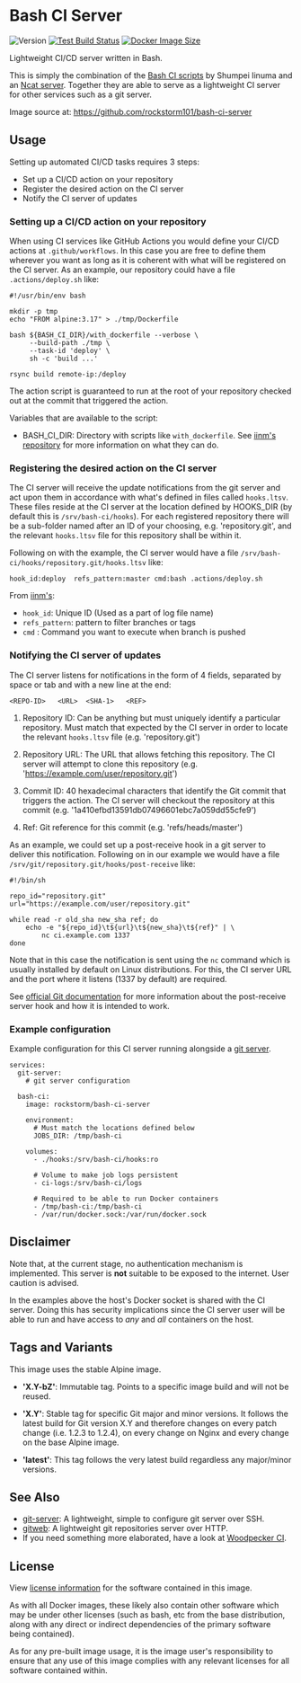 # Bash CI Server
![Version][b3]
[![Test Build Status][b1]][bl]
[![Docker Image Size][b2]][bl]

Lightweight CI/CD server written in Bash.

This is simply the combination of the [Bash CI scripts][1] by Shumpei
Iinuma and an [Ncat server][2]. Together they are able to serve as a
lightweight CI server for other services such as a git server.

Image source at: https://github.com/rockstorm101/bash-ci-server

[1]: https://github.com/iinm/bash-ci
[2]: https://nmap.org/ncat/guide/index.html


## Usage

Setting up automated CI/CD tasks requires 3 steps:

 * Set up a CI/CD action on your repository
 * Register the desired action on the CI server
 * Notify the CI server of updates


### Setting up a CI/CD action on your repository

When using CI services like GitHub Actions you would define your CI/CD
actions at `.github/workflows`. In this case you are free to define
them wherever you want as long as it is coherent with what will be
registered on the CI server. As an example, our repository could have
a file `.actions/deploy.sh` like:

```
#!/usr/bin/env bash

mkdir -p tmp
echo "FROM alpine:3.17" > ./tmp/Dockerfile

bash ${BASH_CI_DIR}/with_dockerfile --verbose \
     --build-path ./tmp \
     --task-id 'deploy' \
     sh -c 'build ...'

rsync build remote-ip:/deploy
```

The action script is guaranteed to run at the root of your repository
checked out at the commit that triggered the action.

Variables that are available to the script:

 * BASH_CI_DIR: Directory with scripts like `with_dockerfile`. See
   [iinm's repository][1] for more information on what they can do.


### Registering the desired action on the CI server

The CI server will receive the update notifications from the git
server and act upon them in accordance with what's defined in files
called `hooks.ltsv`. These files reside at the CI server at the
location defined by HOOKS_DIR (by default this is
`/srv/bash-ci/hooks`). For each registered repository there will be a
sub-folder named after an ID of your choosing, e.g. 'repository.git',
and the relevant `hooks.ltsv` file for this repository shall be within
it.

Following on with the example, the CI server would have a file
`/srv/bash-ci/hooks/repository.git/hooks.ltsv` like:

```
hook_id:deploy  refs_pattern:master cmd:bash .actions/deploy.sh
```

From [iinm's][3]:

 * `hook_id`: Unique ID (Used as a part of log file name)
 * `refs_pattern`: pattern to filter branches or tags
 * `cmd` : Command you want to execute when branch is pushed

[3]: https://github.com/iinm/bash-ci#git


### Notifying the CI server of updates

The CI server listens for notifications in the form of 4 fields,
separated by space or tab and with a new line at the end:

```
<REPO-ID>   <URL>  <SHA-1>   <REF>
```

 1. Repository ID: Can be anything but must uniquely identify a
    particular repository. Must match that expected by the CI server
    in order to locate the relevant `hooks.ltsv` file
    (e.g. 'repository.git')

 2. Repository URL: The URL that allows fetching this repository. The
    CI server will attempt to clone this repository
    (e.g. 'https://example.com/user/repository.git')

 3. Commit ID: 40 hexadecimal characters that identify the Git commit
    that triggers the action. The CI server will checkout the
    repository at this commit
    (e.g. '1a410efbd13591db07496601ebc7a059dd55cfe9')

 4. Ref: Git reference for this commit (e.g. 'refs/heads/master')


As an example, we could set up a post-receive hook in a git server to
deliver this notification. Following on in our example we would have a
file `/srv/git/repository.git/hooks/post-receive` like:

```
#!/bin/sh

repo_id="repository.git"
url="https://example.com/user/repository.git"

while read -r old_sha new_sha ref; do
    echo -e "${repo_id}\t${url}\t${new_sha}\t${ref}" | \
        nc ci.example.com 1337
done
```

Note that in this case the notification is sent using the `nc` command
which is usually installed by default on Linux distributions. For
this, the CI server URL and the port where it listens (1337 by
default) are required.

See [official Git documentation][4] for more information about the
post-receive server hook and how it is intended to work.

[4]: https://git-scm.com/book/en/v2/Customizing-Git-Git-Hooks


### Example configuration

Example configuration for this CI server running alongside a [git
server][5].

```
services:
  git-server:
    # git server configuration

  bash-ci:
    image: rockstorm/bash-ci-server

    environment:
      # Must match the locations defined below
      JOBS_DIR: /tmp/bash-ci

    volumes:
      - ./hooks:/srv/bash-ci/hooks:ro

      # Volume to make job logs persistent
      - ci-logs:/srv/bash-ci/logs

      # Required to be able to run Docker containers
      - /tmp/bash-ci:/tmp/bash-ci
      - /var/run/docker.sock:/var/run/docker.sock
```


## Disclaimer

Note that, at the current stage, no authentication mechanism is
implemented. This server is **not** suitable to be exposed to the
internet. User caution is advised.

In the examples above the host's Docker socket is shared with the CI
server. Doing this has security implications since the CI server user
will be able to run and have access to _any_ and _all_ containers on
the host.


## Tags and Variants

This image uses the stable Alpine image.

 - **'X.Y-bZ'**: Immutable tag. Points to a specific image build and will
   not be reused.

 - **'X.Y'**: Stable tag for specific Git major and minor versions. It
   follows the latest build for Git version X.Y and therefore changes
   on every patch change (i.e. 1.2.3 to 1.2.4), on every change on
   Nginx and every change on the base Alpine image.

 - **'latest'**: This tag follows the very latest build regardless any
   major/minor versions.


## See Also

 * [git-server][5]: A lightweight, simple to configure git server
   over SSH.
 * [gitweb][6]: A lightweight git repositories server over HTTP.
 * If you need something more elaborated, have a look at [Woodpecker
   CI][7].

[5]: https://github.com/rockstorm101/git-server-docker
[6]: https://github.com/rockstorm101/gitweb-docker
[7]: https://woodpecker-ci.org/

## License

View [license information][8] for the software contained in this
image.

As with all Docker images, these likely also contain other software
which may be under other licenses (such as bash, etc from the base
distribution, along with any direct or indirect dependencies of the
primary software being contained).

As for any pre-built image usage, it is the image user's
responsibility to ensure that any use of this image complies with any
relevant licenses for all software contained within.

[8]: https://github.com/rockstorm101/bash-ci-server/blob/master/LICENSE


[b3]: https://img.shields.io/github/v/release/rockstorm101/bash-ci-server?include_prereleases&label=version
[b1]: https://img.shields.io/github/actions/workflow/status/rockstorm101/bash-ci-server/test-build.yml?branch=master
[b2]: https://img.shields.io/docker/image-size/rockstorm/bash-ci-server?logo=docker
[bl]: https://hub.docker.com/r/rockstorm/bash-ci-server
